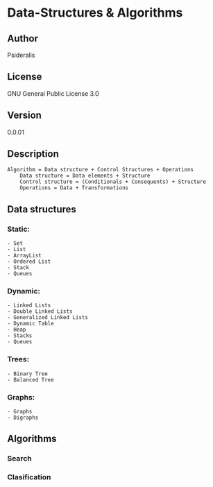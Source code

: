 # Data-Structures & Algorithms
## Author
Psideralis
## License
GNU General Public License 3.0
## Version
0.0.01
## Description
	Algorithm = Data structure + Control Structures + Operations
		Data structure = Data elements + Structure
		Control structure = (Conditionals + Consequents) + Structure
		Operations = Data + Transformations
## Data structures

### Static:
	- Set
	- List
	- ArrayList
	- Ordered List
	- Stack
	- Queues
### Dynamic:
	- Linked Lists
	- Double Linked Lists
	- Generalized Linked Lists
	- Dynamic Table
	- Heap
	- Stacks
	- Queues
### Trees:
	- Binary Tree
	- Balanced Tree
### Graphs:
	- Graphs
	- Digraphs

## Algorithms

### Search

### Clasification
